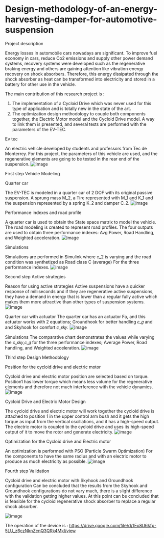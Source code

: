 # Design-methodology-of-an-energy-harvesting-damper-for-automotive-suspension



Project description 


Energy losses in automobile cars nowadays are significant. To improve fuel economy in cars, reduce Co2 emissions and supply other power demand systems, recovery systems were developed such as the regenerative braking energy and others are gaining attention like vibration energy recovery on shock absorbers. Therefore, this energy dissipated through the shock absorber as heat can be transformed into electricity and stored in a battery for other use in the vehicle. 



The main contribution of this research project is :
1. The implementation of a Cycloid Drive which was never used for this type of application and is totally new in the state of the art.
2. The optimization design methodology to couple both components together, the Electric Motor model and the Cycloid Drive model. A way to link them is presented, and several tests are performed with the parameters of the EV-TEC.


Ev tec

An electric vehicle developed by students and professors from Tec de Monterrey.
For this project, the parameters of this vehicle are used, and the regenerative elements are going to be tested in the rear end of the suspension.
![image](https://github.com/KevinAGarcia/Design-methodology-of-an-energy-harvesting-damper-for-automotive-suspension/assets/113644566/93510b3a-d6c7-4bee-a0d0-e4834dd041e2)



First step
Vehicle Modeling

Quarter car

The EV-TEC is modeled in a quarter car of 2 DOF with its original passive suspension. A sprung mass M_2, a Tire represented with M_1 and K_1 and the suspension represented by a spring K_2 and damper C_2.
![image](https://github.com/KevinAGarcia/Design-methodology-of-an-energy-harvesting-damper-for-automotive-suspension/assets/113644566/d7230f71-b917-4897-be0e-2e1cbe3bb201)


Performance indexes and road profile

A quarter car is used to obtain the State space matrix to model the vehicle. The road modeling is created to represent road profiles. The four outputs are used to obtain three performance indexes: Avg Power, Road Handling, and Weighted acceleration.
![image](https://github.com/KevinAGarcia/Design-methodology-of-an-energy-harvesting-damper-for-automotive-suspension/assets/113644566/bf35b93e-d5b6-49d9-9066-24a78b19adc3)



Simulations

Simulations are performed in Simulink where c_2 is varying and the road condition was synthetized as Road class C (average) For the three performance indexes.
![image](https://github.com/KevinAGarcia/Design-methodology-of-an-energy-harvesting-damper-for-automotive-suspension/assets/113644566/6827501c-a25a-46b8-aff3-701112ae2829)


Second step
Active strategies

Reason for using active strategies
Active suspensions have a quicker response of milliseconds and if they are regenerative active suspensions, they have a demand in energy that is lower than a regular fully active which makes them more attractive than other types of suspension systems. 
![image](https://github.com/KevinAGarcia/Design-methodology-of-an-energy-harvesting-damper-for-automotive-suspension/assets/113644566/930f9427-e10f-4930-a9ad-0f99d4b26139)


Quarter car with actuator
The quarter car has an actuator Fa, and this actuator works with 2 equations; Groundhook for better handling 𝑐_𝑔 and  and Skyhook for comfort 𝑐_𝑠𝑘𝑦.
![image](https://github.com/KevinAGarcia/Design-methodology-of-an-energy-harvesting-damper-for-automotive-suspension/assets/113644566/2245e6aa-9459-4c1c-a65d-7c2f51d06b10)


Simulations
The comparative chart demonstrates the values while varying the 𝑐_𝑠𝑘𝑦,𝑐_𝑔 for the three performance indexes; Average Power, Road handling, and Weighted acceleration.
![image](https://github.com/KevinAGarcia/Design-methodology-of-an-energy-harvesting-damper-for-automotive-suspension/assets/113644566/cd55fff3-f7e5-4577-8665-3d6dc58bdc01)

Third step
Design Methodology

Position for the cycloid drive and electric motor

Cycloid drive and electric motor position are selected based on torque. Position1 has lower torque which means less volume for the regenerative elements and therefore not much interference with the vehicle dynamics.
![image](https://github.com/KevinAGarcia/Design-methodology-of-an-energy-harvesting-damper-for-automotive-suspension/assets/113644566/147135c4-3388-440c-b62f-8624e653d524)


Cycloid Drive and Electric Motor Design

The cycloid drive and electric motor will work together the cycloid drive is attached to position 1 in the upper control arm bush and it gets the high torque as input from the vertical oscillations, and it has a high-speed output. The electric motor is coupled to the cycloid drive and uses its high-speed output of it to move the rotor and generate electricity.
![image](https://github.com/KevinAGarcia/Design-methodology-of-an-energy-harvesting-damper-for-automotive-suspension/assets/113644566/ab77833c-a072-4297-a005-c7c435690bf5)


Optimization for the Cycloid drive and Electric motor

An optimization is performed with PSO (Particle Swarm Optimization) For the components to have the same radius and with an electric motor to produce as much electricity as possible.
![image](https://github.com/KevinAGarcia/Design-methodology-of-an-energy-harvesting-damper-for-automotive-suspension/assets/113644566/34305cca-5234-4995-a9f9-fe7d00ababae)

Fourth step
Validation 

Cycloid drive and electric motor with Skyhook and Groundhook configuration
Can be concluded that the results from the Skyhook and Groundhook configurations do not vary much, there is a slight difference with the validation getting higher values. At this point can be concluded that is feasible for the cycloid regenerative shock absorber to replace a regular shock absorber.

![image](https://github.com/KevinAGarcia/Design-methodology-of-an-energy-harvesting-damper-for-automotive-suspension/assets/113644566/ea7ce73e-23b9-4c3e-ab71-b28142366491)


The operation of the device is :
https://drive.google.com/file/d/1Eo8U6kfp-5LU_z6czNknZcnQ3QRk4MkI/view
